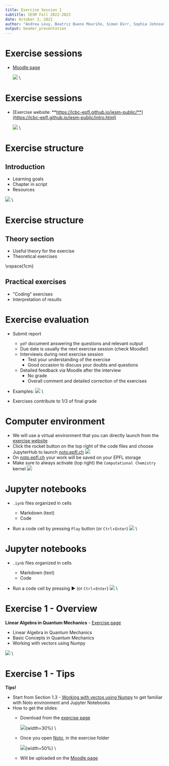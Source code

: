 ```yaml
---
title: Exercise Session 1
subtitle: IESM Fall 2022-2023
date: October 3, 2022
author: "Andrea Levy, Beatriz Bueno Mouriño, Simon Dürr, Sophia Johnson" 
output: beamer_presentation
---
```


# Exercise sessions
- [Moodle page](https://moodle.epfl.ch/course/view.php?id=14818)

	![](/data/iesm/img_slides/Ex1/moodle.png) \

# Exercise sessions
- [Exercise website: **https://lcbc-epfl.github.io/iesm-public/**](https://lcbc-epfl.github.io/iesm-public/intro.html)

	![](/data/iesm/img_slides/Ex1/website.png) \

# Exercise structure
## Introduction

- Learning goals
- Chapter in script
- Resources

![](/data/iesm/img_slides/Ex1/intro_example.png) \	


# Exercise structure
## Theory section
- Useful theory for the exercise
- Theoretical exercises


\vspace{1cm}

## Practical exercises
- "Coding" exercises
- Interpretation of results

# Exercise evaluation

- Submit report 
	- `pdf` document answering the questions and relevant output
	- Due date is usually the next exercise session (check Moodle!) 
	- Interviewis during next exercise session
		- Test your understanding of the exercise
		- Good occasion to discuss your doubts and questions
	- Detailed feedback via Moodle after the interview
		- No grade
		- Overall comment and detailed correction of the exercises

- Examples: 
![](/data/iesm/img_slides/Ex1/ex_example.png) \

- Exercises contribute to 1/3 of final grade

# Computer environment
- We will use a virtual environment that you can directly launch from the [exercise website](https://lcbc-epfl.github.io/iesm-public/intro.html)
- Click the rocket button on the top right of the code files and choose JupyterHub to launch [noto.epfl.ch](https://noto.epfl.ch/)
		![](/data/iesm/img_slides/Ex1/notebooks.png)
- On [noto.epfl.ch](https://noto.epfl.ch/) your work will be saved on your EPFL storage
- Make sure to always activate (top right) the `Computational Chemistry` kernel
		![](/data/iesm/img_slides/Ex1/kernel.png)

# Jupyter notebooks
- `.iynb` files organized in cells
	- Markdown (text)
	- Code 

- Run a code cell by pressing `Play` button (or `Ctrl`+`Enter`)
![](/data/iesm/img_slides/Ex1/jn_1.png) \

# Jupyter notebooks
- `.iynb` files organized in cells
	- Markdown (text)
	- Code 

- Run a code cell by pressing :arrow_forward: (or `Ctrl`+`Enter`)
![](/data/iesm/img_slides/Ex1/jn_2.png) \


# Exercise 1 - Overview
**Linear Algebra in Quantum Mechanics** - [Exercise page](https://lcbc-epfl.github.io/iesm-public/Exercises/Ex1/IESM_Ex1.html)

* Linear Algebra in Quantum Mechanics
* Basic Concepts in Quantum Mechanics
* Working with vectors using Numpy

![](/data/iesm/img_slides/Ex1/ex1_goals.png) \


# Exercise 1 - Tips
**Tips!**

* Start from Section 1.3 - [Working with vectos using Numpy](https://lcbc-epfl.github.io/iesm-public/Exercises/Ex1/Ex1_Numpy.html) to get familiar with Noto environment and Jupyter Notebooks
* How to get the slides:
	* Download from the [exercise page](https://lcbc-epfl.github.io/iesm-public/Exercises/Ex1/IESM_Ex1.html)

	  ![](/data/iesm/img_slides/Ex1/download_button.png){width=30%} \

	* Once you open [Noto](https://noto.epfl.ch/), in the exercise folder

	  ![](/data/iesm/img_slides/Ex1/slides_from_jn.png){width=50%} \

	* Will be uploaded on the [Moodle page](https://moodle.epfl.ch/course/view.php?id=14818)

